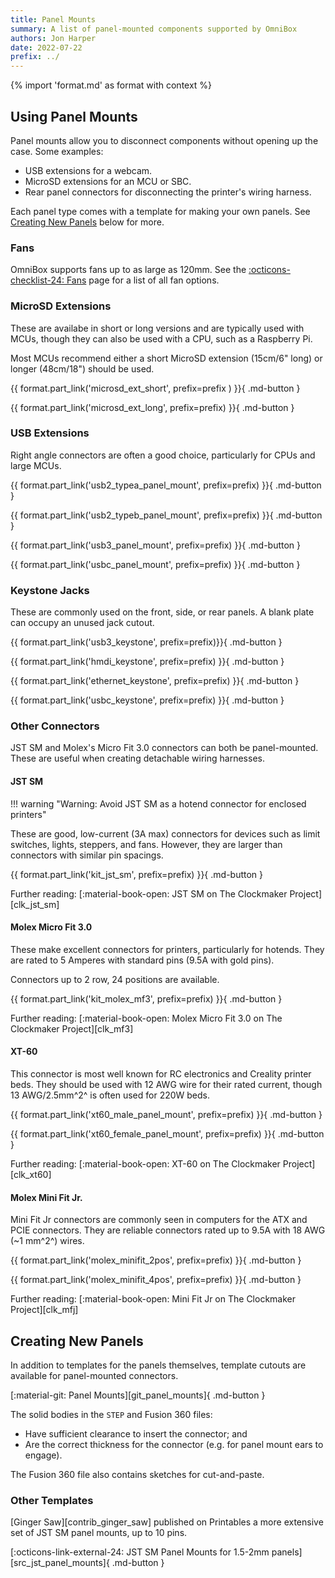 ```yaml
---
title: Panel Mounts
summary: A list of panel-mounted components supported by OmniBox
authors: Jon Harper
date: 2022-07-22
prefix: ../
---
```


{% import 'format.md' as format with context %}

## Using Panel Mounts

 Panel mounts allow you to disconnect components without opening up the case. Some examples:

 - USB extensions for a webcam.
 - MicroSD extensions for an MCU or SBC.
 - Rear panel connectors for disconnecting the printer's wiring harness.

 Each panel type comes with a template for making your own panels. See [Creating New Panels](#creating-new-panels) below for more.

### Fans

OmniBox supports fans up to as large as 120mm. See the [:octicons-checklist-24: Fans][fans] page for a list of all fan options.

### MicroSD Extensions

These are availabe in short or long versions and are typically used with MCUs, though they can also be used with a CPU, such as a Raspberry Pi.

Most MCUs recommend either a short MicroSD extension (15cm/6" long) or longer (48cm/18") should be used.

{{ format.part_link('microsd_ext_short', prefix=prefix ) }}{ .md-button }

{{ format.part_link('microsd_ext_long', prefix=prefix) }}{ .md-button }

### USB Extensions

Right angle connectors are often a good choice, particularly for CPUs and large MCUs.

{{ format.part_link('usb2_typea_panel_mount', prefix=prefix) }}{ .md-button }

{{ format.part_link('usb2_typeb_panel_mount', prefix=prefix) }}{ .md-button }

{{ format.part_link('usb3_panel_mount', prefix=prefix) }}{ .md-button }

{{ format.part_link('usbc_panel_mount', prefix=prefix) }}{ .md-button }

### Keystone Jacks

These are commonly used on the front, side, or rear panels. A blank plate can occupy an unused jack cutout.

{{ format.part_link('usb3_keystone', prefix=prefix)}}{ .md-button }

{{ format.part_link('hmdi_keystone', prefix=prefix) }}{ .md-button }

{{ format.part_link('ethernet_keystone', prefix=prefix) }}{ .md-button }

{{ format.part_link('usbc_keystone', prefix=prefix) }}{ .md-button }

### Other Connectors

JST SM and Molex's Micro Fit 3.0 connectors can both be panel-mounted. These are useful when creating detachable wiring harnesses.

#### JST SM

!!! warning "Warning: Avoid JST SM as a hotend connector for enclosed printers"

These are good, low-current (3A max) connectors for devices such as limit switches, lights, steppers, and fans. However, they are larger than connectors with similar pin spacings.

{{ format.part_link('kit_jst_sm', prefix=prefix) }}{ .md-button }

Further reading: [:material-book-open: JST SM on The Clockmaker Project][clk_jst_sm]

#### Molex Micro Fit 3.0

These make excellent connectors for printers, particularly for hotends. They are rated to 5 Amperes with standard pins (9.5A with gold pins).

Connectors up to 2 row, 24 positions are available.

{{ format.part_link('kit_molex_mf3', prefix=prefix) }}{ .md-button }

Further reading: [:material-book-open: Molex Micro Fit 3.0 on The Clockmaker Project][clk_mf3]

#### XT-60

This connector is most well known for RC electronics and Creality printer beds. They should be used with 12 AWG wire for their rated current, though 13 AWG/2.5mm^2^ is often used for 220W beds.

{{ format.part_link('xt60_male_panel_mount', prefix=prefix) }}{ .md-button }

{{ format.part_link('xt60_female_panel_mount', prefix=prefix) }}{ .md-button }

Further reading: [:material-book-open: XT-60 on The Clockmaker Project][clk_xt60]

#### Molex Mini Fit Jr.

Mini Fit Jr connectors are commonly seen in computers for the ATX and PCIE connectors. They are reliable connectors rated up to 9.5A with 18 AWG (~1 mm^2^) wires.

{{ format.part_link('molex_minifit_2pos', prefix=prefix) }}{ .md-button }

{{ format.part_link('molex_minifit_4pos', prefix=prefix) }}{ .md-button }

Further reading: [:material-book-open: Mini Fit Jr on The Clockmaker Project][clk_mfj]

## Creating New Panels

In addition to templates for the panels themselves, template cutouts are available for panel-mounted connectors.

[:material-git: Panel Mounts][git_panel_mounts]{ .md-button }

The solid bodies in the `STEP` and Fusion 360 files:

- Have sufficient clearance to insert the connector; and
- Are the correct thickness for the connector (e.g. for panel mount ears to engage).

The Fusion 360 file also contains sketches for cut-and-paste.

### Other Templates

[Ginger Saw][contrib_ginger_saw] published on Printables a more extensive set of JST SM panel mounts, up to 10 pins.

[:octicons-link-external-24: JST SM Panel Mounts for 1.5-2mm panels][src_jst_panel_mounts]{ .md-button }

[fans]: fans.md

[img_rear]: ../img/components/rear.webp
[img_front]: ../img/components/front_panel.webp
[img_side]: ../img/components/side.webp